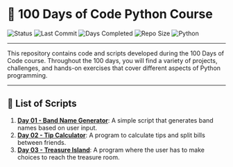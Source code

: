 # 🐍 100 Days of Code Python Course

![Status](https://img.shields.io/badge/Project%20Status-In%20Development-orange?style=flat-square&logo=github)
![Last Commit](https://img.shields.io/github/last-commit/Hildinha/100_Days_Of_Code_Python)
![Days Completed](https://img.shields.io/badge/Days%20Completed-3%2F100-blue)
![Repo Size](https://img.shields.io/github/repo-size/Hildinha/100_Days_Of_Code_Python?color=blue)
![Python](https://img.shields.io/badge/Python-3.11.9-yellow?logo=python&logoColor=white)

<hr>
This repository contains code and scripts developed during the 100 Days of Code course. Throughout the 100 days, you will find a variety of projects, challenges, and hands-on exercises that cover different aspects of Python programming.
<hr>

## 📜 List of Scripts

1.  **[Day 01 - Band Name Generator](simple_projects/band_name_generator.py)**: A simple script that generates band names based on user input.
2.  **[Day 02 - Tip Calculator](simple_projects/tip_calculator.py)**: A program to calculate tips and split bills between friends.
3.  **[Day 03 - Treasure Island](simple_projects/treasure_island.py)**: A program where the user has to make choices to reach the treasure room. 
